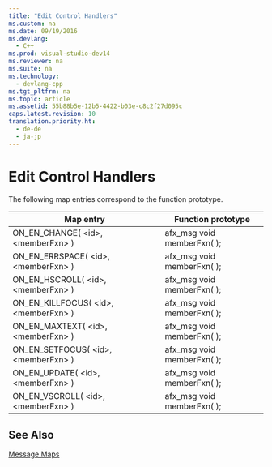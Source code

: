 ```yaml
---
title: "Edit Control Handlers"
ms.custom: na
ms.date: 09/19/2016
ms.devlang: 
  - C++
ms.prod: visual-studio-dev14
ms.reviewer: na
ms.suite: na
ms.technology: 
  - devlang-cpp
ms.tgt_pltfrm: na
ms.topic: article
ms.assetid: 55b88b5e-12b5-4422-b03e-c8c2f27d095c
caps.latest.revision: 10
translation.priority.ht: 
  - de-de
  - ja-jp
---
```

# Edit Control Handlers
The following map entries correspond to the function prototype.  
  
|Map entry|Function prototype|  
|---------------|------------------------|  
|ON_EN_CHANGE( <id\>, <memberFxn\> )|afx_msg void memberFxn( );|  
|ON_EN_ERRSPACE( <id\>, <memberFxn\> )|afx_msg void memberFxn( );|  
|ON_EN_HSCROLL( <id\>, <memberFxn\> )|afx_msg void memberFxn( );|  
|ON_EN_KILLFOCUS( <id\>, <memberFxn\> )|afx_msg void memberFxn( );|  
|ON_EN_MAXTEXT( <id\>, <memberFxn\> )|afx_msg void memberFxn( );|  
|ON_EN_SETFOCUS( <id\>, <memberFxn\> )|afx_msg void memberFxn( );|  
|ON_EN_UPDATE( <id\>, <memberFxn\> )|afx_msg void memberFxn( );|  
|ON_EN_VSCROLL( <id\>, <memberFxn\> )|afx_msg void memberFxn( );|  
  
## See Also  
 [Message Maps](../vs140/Message-Maps--MFC-.md)